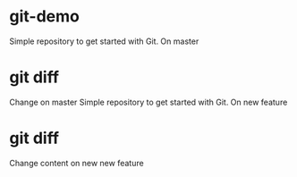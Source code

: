# git-demo
Simple repository to get started with Git. On master

# git diff
Change on master
Simple repository to get started with Git. On new feature

# git diff
Change content on new new feature
